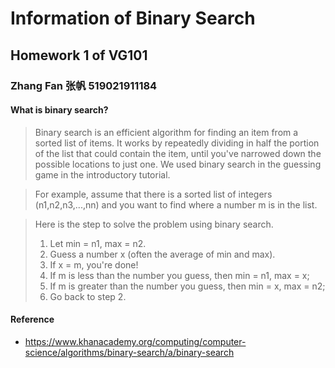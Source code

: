 # Information of Binary Search
## Homework 1 of VG101
### Zhang Fan 张帆 519021911184

#### What is binary search?
> Binary search is an efficient algorithm for finding an item from a sorted list of items. It works by repeatedly dividing in half the portion of the list that could contain the item, until you've narrowed down the possible locations to just one. We used binary search in the guessing game in the introductory tutorial.

> For example, assume that there is a sorted list of integers (n1,n2,n3,...,nn) and you want to find where a number m is in the list. 

> Here is the step to solve the problem using binary search.
> 1. Let min = n1, max = n2.
> 2. Guess a number x (often the average of min and max).
> 3. If x = m, you're done!
> 4. If m is less than the number you guess, then min = n1, max = x;
> 5. If m is greater than the number you guess, then min = x, max = n2;
> 6. Go back to step 2.

#### Reference
- https://www.khanacademy.org/computing/computer-science/algorithms/binary-search/a/binary-search
